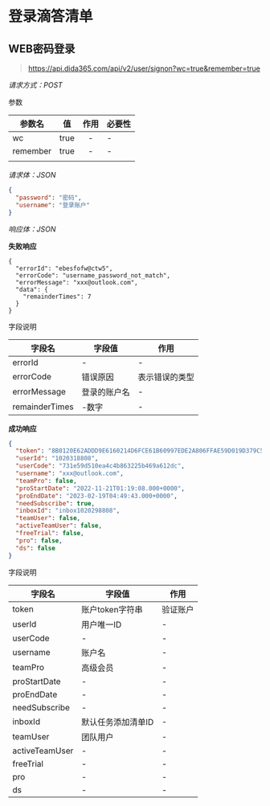 # 登录滴答清单

## WEB密码登录

> https://api.dida365.com/api/v2/user/signon?wc=true&remember=true

*请求方式：POST*

参数

| 参数名   | 值   | 作用 | 必要性 |
| -------- | ---- | :--: | ------ |
| wc       | true |  -   | -      |
| remember | true |  -   | -      |
|          |      |      |        |



*请求体：JSON*

```json
{
  "password": "密码",
  "username": "登录账户"
}
```

*响应体：JSON*

**失败响应**

```
{
  "errorId": "ebesfofw@ctw5",
  "errorCode": "username_password_not_match",
  "errorMessage": "xxx@outlook.com",
  "data": {
    "remainderTimes": 7
  }
}
```

字段说明

| 字段名         | 字段值       | 作用           |
| -------------- | ------------ | -------------- |
| errorId        | -            | -              |
| errorCode      | 错误原因     | 表示错误的类型 |
| errorMessage   | 登录的账户名 | -              |
| remainderTimes | -数字        | -              |

**成功响应**

```json
{
  "token": "8B0120E62ADDD9E6160214D6FCE61B60997EDE2A806FFAE59D019D379C57D0CABABE007B030151002FFD8A51141A473C07DC8B58CA6BFA85E04DA4A3577D008B9751E954783FE7921F3BAF20594B793D34375051271D0F6AF0AB23C0B",
  "userId": "1020318808",
  "userCode": "731e59d510ea4c4b863225b469a612dc",
  "username": "xxx@outlook.com",
  "teamPro": false,
  "proStartDate": "2022-11-21T01:19:08.000+0000",
  "proEndDate": "2023-02-19T04:49:43.000+0000",
  "needSubscribe": true,
  "inboxId": "inbox1020298808",
  "teamUser": false,
  "activeTeamUser": false,
  "freeTrial": false,
  "pro": false,
  "ds": false
}
```

字段说明

| 字段名         | 字段值             | 作用     |
| -------------- | ------------------ | -------- |
| token          | 账户token字符串    | 验证账户 |
| userId         | 用户唯一ID         | -        |
| userCode       | -                  | -        |
| username       | 账户名             | -        |
| teamPro        | 高级会员           | -        |
| proStartDate   | -                  | -        |
| proEndDate     | -                  | -        |
| needSubscribe  | -                  | -        |
| inboxId        | 默认任务添加清单ID | -        |
| teamUser       | 团队用户           | -        |
| activeTeamUser | -                  | -        |
| freeTrial      | -                  | -        |
| pro            | -                  | -        |
| ds             | -                  | -        |






